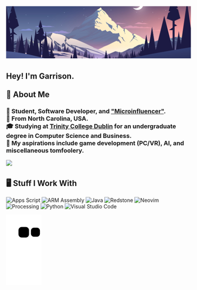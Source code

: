 <h1 align="center">
  <img src="Images/Banner.png">
</h1>

<h2>Hey! I'm Garrison.<br><br>💬 About Me</h2>
<h3>

  👋 Student, Software Developer, and ["Microinfluencer"](https://twitch.tv/lunaticginger7).<br>
  💠 From North Carolina, USA.<br>
  🎓 Studying at [Trinity College Dublin](https://www.tcd.ie) for an undergraduate degree in Computer Science and Business.<br>
  🧠 My aspirations include game development (PC/VR), AI, and miscellaneous tomfoolery.<br>
  <!--💻 Currently employed by [Beast Philanthropy](https://beastphilanthropy.org) as a Software Engineer.<br> -->

</h3>

<img height="180em" src="https://github-readme-stats.vercel.app/api?username=Mullen-Zen&show_icons=true&hide_border=true&&count_private=true&include_all_commits=true" />

<!-- [![Top Langs](https://github-readme-stats.vercel.app/api/top-langs/?username=mullen-zen&layout=compact)](https://github.com/mullen-zen/github-readme-stats) -->

  
<h2>🖥️ Stuff I Work With</h2>
    
![Apps Script](https://img.shields.io/badge/-Apps%20Script-4285F4?logo=google&logoColor=white&style=for-the-badge)
![ARM Assembly](https://img.shields.io/badge/-Assembly-0091BD?logo=arm&logoColor=white&style=for-the-badge)
![Java](https://img.shields.io/badge/-Java-F80000?logo=oracle&logoColor=white&style=for-the-badge)
![Redstone](https://img.shields.io/badge/-Redstone-EF323D?logo=mojangstudios&logoColor=white&style=for-the-badge)
![Neovim](https://img.shields.io/badge/-Neovim-57A143?logo=neovim&logoColor=white&style=for-the-badge)
![Processing](https://img.shields.io/badge/-Processing-006699?logo=processingfoundation&logoColor=white&style=for-the-badge)
![Python](https://img.shields.io/badge/-Python-3776AB?logo=python&logoColor=white&style=for-the-badge)
![Visual Studio Code](https://img.shields.io/badge/-Visual%20Studio%20Code-007ACC?logo=visualstudiocode&logoColor=white&style=for-the-badge)
<!-- ![C](https://img.shields.io/badge/-C-A8B9CC?logo=c&logoColor=white&style=for-the-badge) -->
<!-- ![Django](https://img.shields.io/badge/-Django-092E20?logo=django&logoColor=white&style=for-the-badge) -->
<!-- ![JavaScript](https://img.shields.io/badge/-JavaScript-F7DF1E?logo=javascript&logoColor=white&style=for-the-badge) -->

![Snake animation](https://github.com/Mullen-Zen/Mullen-Zen/blob/output/github-contribution-grid-snake.svg)
